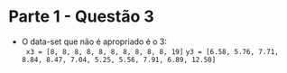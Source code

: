 # Parte 1 - Questão 3

  - O data-set que não é apropriado é o 3:   
  ``` x3 = [8, 8, 8, 8, 8, 8, 8, 8, 8, 8, 19]```
     ```y3 = [6.58, 5.76, 7.71, 8.84, 8.47, 7.04, 5.25, 5.56, 7.91, 6.89, 12.50]```
